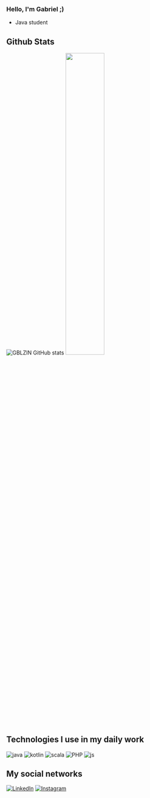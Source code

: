 ### Hello, I'm Gabriel ;)
- Java student

<!-- GithubStats -->
## Github Stats
![GBLZIN GitHub stats](https://github-readme-stats.vercel.app/api?username=GBLZIN&show_icons=true&theme=dark) 
<img src="https://github-readme-stats.vercel.app/api/top-langs/?username=GBLZIN&hide_border=true&layout=compact" width="45%">

## Technologies I use in my daily work
<div style="display: inline_block">
    <img align="center" alt="java" src="https://img.shields.io/badge/Java-ED8B00?style=for-the-badge&logo=openjdk&logoColor=white">
    <img align="center" alt="kotlin" src="https://img.shields.io/badge/Kotlin-0095D5?&style=for-the-badge&logo=kotlin&logoColor=white">
    <img align="center" alt="scala" src="https://img.shields.io/badge/Scala-DC322F?style=for-the-badge&logo=scala&logoColor=white">    
    <img align="center" alt="PHP" src="https://img.shields.io/badge/PHP-777BB4?style=for-the-badge&logo=php&logoColor=white">
    <img align="center" alt="js" src="https://img.shields.io/badge/JavaScript-F7DF1E?style=for-the-badge&logo=javascript&logoColor=black">
    
</div>

## My social networks
[![LinkedIn](https://img.shields.io/badge/LinkedIn-0077B5?style=for-the-badge&logo=linkedin&logoColor=white)](https://www.linkedin.com/in/gabriel-rodrigues-49437a252/)
[![Instagram](https://img.shields.io/badge/Instagram-E4405F?style=for-the-badge&logo=instagram&logoColor=white)](https://www.instagram.com/gblzin.rodrigues/)

